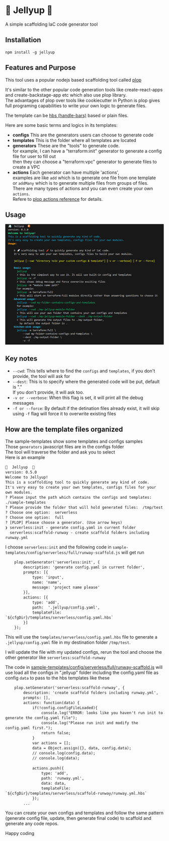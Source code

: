 # 🦄 Jellyup  🐠

A simple scaffolding IaC code generator tool

## Installation
```
npm install -g jellyup
```

## Features and Purpose

This tool uses a popular nodejs based scaffolding tool called [plop](https://github.com/plopjs/plop)

It's similar to the other popular code generation tools like create-react-apps and create-backstage-app etc which also use plop library.  
The advantages of plop over tools like cookiecutter in Python is plop gives full programing capabilities to write your own logic to generate files.

The template can be [hbs (handle-bars)](https://github.com/handlebars-lang/handlebars.js) based or plain files.  

Here are some basic terms and logics in its templates:

* **configs** This are the generators users can choose to generate code
* **templates** This is the folder where all templates are located
* **generators** These are the "tools" to generate code.  
for example, I can have a "terraform:init" generator to generate a config file for user to fill out  
then they can choose a "terraform:vpc" generator to generate files to create a VPC
* **actions** Each generator can have multiple 'actions',  
examples are like `add` which is to generate one file from one template  
or `addMany` which is to generate multiple files from groups of files.   
There are many types of actions and you can even create your own `actions`.  
Refere to [plop actions reference](https://plopjs.com/documentation/#built-in-actions) for details.



## Usage

![Usage](docs/imgs/usage.png)

## Key notes

* `--cwd`:  This tells where to find the `configs` and `templates`, if you don't provide, the tool will ask for
* `--dest`: This is to specify where the generated code will be put, default is "."  
If you don't provide, it will ask too.
* `-v or --verbose`: When this flag is set, it will print all the debug messages
* `-f or --force`: By default if the detination files already exist, it will skip  
using `-f` flag will force it to overwrite existing files

## How are the template files organized

The sample-templates show some templates and configs samples  
Those `generators` javascript files are in the configs folder  
The tool will traverse the folder and ask you to select  
Here is an example
```
🦄  Jellyup  🐠
version: 0.5.0
Welcome to Jellyup!
This is a scaffolding tool to quickly generate any kind of code.
It's very easy to create your own templates, configs files for your own modules.
? Please input the path which contains the configs and templates:  ./sample-templates
? Please provide the folder that will hold generated files:  /tmp/test
? Choose one option:  serverless
? Choose one option:  full
? [PLOP] Please choose a generator. (Use arrow keys)
❯ serverless:init - generate config.yaml in current folder 
  serverless:scaffold-runway - create scaffold folders including runway.yml 
```

I choose `serverless:init` and the following code in `sample-templates/config/serverless/full/runway-scaffold.js` will get run

```
    plop.setGenerator('serverless:init', {
        description: 'generate config.yaml in current folder',
        prompts: [{
            type: 'input',
            name: 'name',
            message: 'project name please'
        }],
        actions: [{
            type: 'add',
            path:  '.jellyup/config.yaml',
            templateFile: `${cfgDir}/templates/serverless/config.yaml.hbs`
        }]
    });

```
This will use the `templates/serverless/config.yaml.hbs` file to generate a `.jellyup/config.yaml` file in my destination folder `/tmp/test`.

I will update the file with my updated configs, rerun the tool and choose the other generator like `serverless:scaffold-runway`

The code in [sample-templates/config/serverless/full/runway-scaffold.js](sample-templates/config/serverless/full/runway-scaffold.js) will use load all the configs in ".jellyup" folder including the config.yaml file as config `data` to pass to the hbs templates like these

```
    plop.setGenerator('serverless:scaffold-runway', {
        description: 'create scaffold folders including runway.yml',
        prompts: [],
        actions: function(data) {
            if(!config.configFileLoaded){
                console.log("ERROR: looks like you haven't run init to generate the config.yaml file");
                console.log("Please run init and modify the config.yaml first.");
                return false;
            }
            var actions = [];
            data = Object.assign({}, data, config.data);
            // console.log(config.data);
            // console.log(data);

            actions.push({
                type: 'add',
                path: 'runway.yml',
                data: data,
                templateFile: `${cfgDir}/templates/serverless/scaffold-runway/runway.yml.hbs`
            });
        ...
```

You can create your own configs and templates and follow the same pattern (generate config file, update, then generate final code) to scaffold and generate any code repos.

Happy coding 